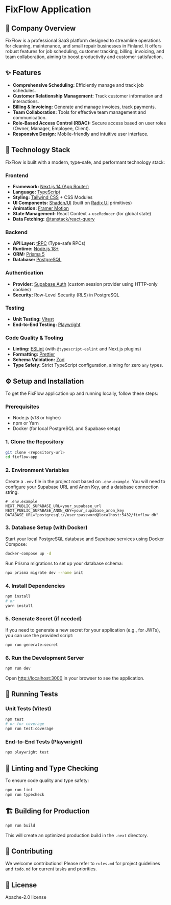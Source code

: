 # FixFlow Application

## 🏢 Company Overview

FixFlow is a professional SaaS platform designed to streamline operations for cleaning, maintenance, and small repair businesses in Finland. It offers robust features for job scheduling, customer tracking, billing, invoicing, and team collaboration, aiming to boost productivity and customer satisfaction.

## ✨ Features

*   **Comprehensive Scheduling:** Efficiently manage and track job schedules.
*   **Customer Relationship Management:** Track customer information and interactions.
*   **Billing & Invoicing:** Generate and manage invoices, track payments.
*   **Team Collaboration:** Tools for effective team management and communication.
*   **Role-Based Access Control (RBAC):** Secure access based on user roles (Owner, Manager, Employee, Client).
*   **Responsive Design:** Mobile-friendly and intuitive user interface.

## 🚀 Technology Stack

FixFlow is built with a modern, type-safe, and performant technology stack:

### Frontend
*   **Framework:** [Next.js 14 (App Router)](https://nextjs.org/)
*   **Language:** [TypeScript](https://www.typescriptlang.org/)
*   **Styling:** [Tailwind CSS](https://tailwindcss.com/) + CSS Modules
*   **UI Components:** [Shadcn/UI](https://ui.shadcn.com/) (built on [Radix UI](https://www.radix-ui.com/) primitives)
*   **Animation:** [Framer Motion](https://www.framer.com/motion/)
*   **State Management:** React Context + `useReducer` (for global state)
*   **Data Fetching:** [@tanstack/react-query](https://tanstack.com/query/latest)

### Backend
*   **API Layer:** [tRPC](https://trpc.io/) (Type-safe RPCs)
*   **Runtime:** [Node.js 18+](https://nodejs.org/)
*   **ORM:** [Prisma 5](https://www.prisma.io/)
*   **Database:** [PostgreSQL](https://www.postgresql.org/)

### Authentication
*   **Provider:** [Supabase Auth](https://supabase.com/docs/guides/auth) (custom session provider using HTTP-only cookies)
*   **Security:** Row-Level Security (RLS) in PostgreSQL

### Testing
*   **Unit Testing:** [Vitest](https://vitest.dev/)
*   **End-to-End Testing:** [Playwright](https://playwright.dev/)

### Code Quality & Tooling
*   **Linting:** [ESLint](https://eslint.org/) (with `@typescript-eslint` and Next.js plugins)
*   **Formatting:** [Prettier](https://prettier.io/)
*   **Schema Validation:** [Zod](https://zod.dev/)
*   **Type Safety:** Strict TypeScript configuration, aiming for zero `any` types.

## ⚙️ Setup and Installation

To get the FixFlow application up and running locally, follow these steps:

### Prerequisites

*   Node.js (v18 or higher)
*   npm or Yarn
*   Docker (for local PostgreSQL and Supabase setup)

### 1. Clone the Repository

```bash
git clone <repository-url>
cd fixflow-app
```

### 2. Environment Variables

Create a `.env` file in the project root based on `.env.example`. You will need to configure your Supabase URL and Anon Key, and a database connection string.

```
# .env.example
NEXT_PUBLIC_SUPABASE_URL=your_supabase_url
NEXT_PUBLIC_SUPABASE_ANON_KEY=your_supabase_anon_key
DATABASE_URL="postgresql://user:password@localhost:5432/fixflow_db"
```

### 3. Database Setup (with Docker)

Start your local PostgreSQL database and Supabase services using Docker Compose:

```bash
docker-compose up -d
```

Run Prisma migrations to set up your database schema:

```bash
npx prisma migrate dev --name init
```

### 4. Install Dependencies

```bash
npm install
# or
yarn install
```

### 5. Generate Secret (if needed)

If you need to generate a new secret for your application (e.g., for JWTs), you can use the provided script:

```bash
npm run generate:secret
```

### 6. Run the Development Server

```bash
npm run dev
```

Open [http://localhost:3000](http://localhost:3000) in your browser to see the application.

## 🧪 Running Tests

### Unit Tests (Vitest)

```bash
npm test
# or for coverage
npm run test:coverage
```

### End-to-End Tests (Playwright)

```bash
npx playwright test
```

## 🧹 Linting and Type Checking

To ensure code quality and type safety:

```bash
npm run lint
npm run typecheck
```

## 🏗️ Building for Production

```bash
npm run build
```

This will create an optimized production build in the `.next` directory.

## 🤝 Contributing

We welcome contributions! Please refer to `rules.md` for project guidelines and `todo.md` for current tasks and priorities.

## 📄 License

Apache-2.0 license

